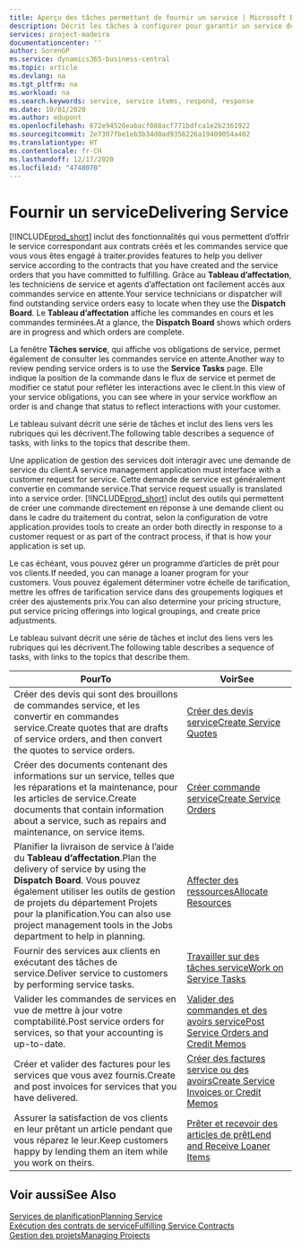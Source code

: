 ```yaml
---
title: Aperçu des tâches permettant de fournir un service | Microsoft Docs
description: Décrit les tâches à configurer pour garantir un service de qualité et respecter les engagement vis-à-vis des clients.
services: project-madeira
documentationcenter: ''
author: SorenGP
ms.service: dynamics365-business-central
ms.topic: article
ms.devlang: na
ms.tgt_pltfrm: na
ms.workload: na
ms.search.keywords: service, service items, respond, response
ms.date: 10/01/2020
ms.author: edupont
ms.openlocfilehash: 672e94526eabacf088acf771bdfca1e2b2361922
ms.sourcegitcommit: 2e7307fbe1eb3b34d0ad9356226a19409054a402
ms.translationtype: HT
ms.contentlocale: fr-CH
ms.lasthandoff: 12/17/2020
ms.locfileid: "4748070"
---
```

# <a name="delivering-service"></a><span data-ttu-id="d4b0c-103">Fournir un service</span><span class="sxs-lookup"><span data-stu-id="d4b0c-103">Delivering Service</span></span>
[!INCLUDE[prod_short](includes/prod_short.md)] <span data-ttu-id="d4b0c-104">inclut des fonctionnalités qui vous permettent d’offrir le service correspondant aux contrats créés et les commandes service que vous vous êtes engagé à traiter.</span><span class="sxs-lookup"><span data-stu-id="d4b0c-104">provides features to help you deliver service according to the contracts that you have created and the service orders that you have committed to fulfilling.</span></span> <span data-ttu-id="d4b0c-105">Grâce au **Tableau d’affectation**, les techniciens de service et agents d’affectation ont facilement accès aux commandes service en attente.</span><span class="sxs-lookup"><span data-stu-id="d4b0c-105">Your service technicians or dispatcher will find outstanding service orders easy to locate when they use the **Dispatch Board**.</span></span> <span data-ttu-id="d4b0c-106">Le **Tableau d’affectation** affiche les commandes en cours et les commandes terminées.</span><span class="sxs-lookup"><span data-stu-id="d4b0c-106">At a glance, the **Dispatch Board** shows which orders are in progress and which orders are complete.</span></span>  
  
<span data-ttu-id="d4b0c-107">La fenêtre **Tâches service**, qui affiche vos obligations de service, permet également de consulter les commandes service en attente.</span><span class="sxs-lookup"><span data-stu-id="d4b0c-107">Another way to review pending service orders is to use the **Service Tasks** page.</span></span> <span data-ttu-id="d4b0c-108">Elle indique la position de la commande dans le flux de service et permet de modifier ce statut pour refléter les interactions avec le client.</span><span class="sxs-lookup"><span data-stu-id="d4b0c-108">In this view of your service obligations, you can see where in your service workflow an order is and change that status to reflect interactions with your customer.</span></span>  
  
<span data-ttu-id="d4b0c-109">Le tableau suivant décrit une série de tâches et inclut des liens vers les rubriques qui les décrivent.</span><span class="sxs-lookup"><span data-stu-id="d4b0c-109">The following table describes a sequence of tasks, with links to the topics that describe them.</span></span>   

<span data-ttu-id="d4b0c-110">Une application de gestion des services doit interagir avec une demande de service du client.</span><span class="sxs-lookup"><span data-stu-id="d4b0c-110">A service management application must interface with a customer request for service.</span></span> <span data-ttu-id="d4b0c-111">Cette demande de service est généralement convertie en commande service.</span><span class="sxs-lookup"><span data-stu-id="d4b0c-111">That service request usually is translated into a service order.</span></span> [!INCLUDE[prod_short](includes/prod_short.md)] <span data-ttu-id="d4b0c-112">inclut des outils qui permettent de créer une commande directement en réponse à une demande client ou dans le cadre du traitement du contrat, selon la configuration de votre application.</span><span class="sxs-lookup"><span data-stu-id="d4b0c-112">provides tools to create an order both directly in response to a customer request or as part of the contract process, if that is how your application is set up.</span></span>  
  
<span data-ttu-id="d4b0c-113">Le cas échéant, vous pouvez gérer un programme d’articles de prêt pour vos clients.</span><span class="sxs-lookup"><span data-stu-id="d4b0c-113">If needed, you can manage a loaner program for your customers.</span></span> <span data-ttu-id="d4b0c-114">Vous pouvez également déterminer votre échelle de tarification, mettre les offres de tarification service dans des groupements logiques et créer des ajustements prix.</span><span class="sxs-lookup"><span data-stu-id="d4b0c-114">You can also determine your pricing structure, put service pricing offerings into logical groupings, and create price adjustments.</span></span>  
  
<span data-ttu-id="d4b0c-115">Le tableau suivant décrit une série de tâches et inclut des liens vers les rubriques qui les décrivent.</span><span class="sxs-lookup"><span data-stu-id="d4b0c-115">The following table describes a sequence of tasks, with links to the topics that describe them.</span></span>   
  
|<span data-ttu-id="d4b0c-116">**Pour**</span><span class="sxs-lookup"><span data-stu-id="d4b0c-116">**To**</span></span>|<span data-ttu-id="d4b0c-117">**Voir**</span><span class="sxs-lookup"><span data-stu-id="d4b0c-117">**See**</span></span>|  
|------------|-------------|  
|<span data-ttu-id="d4b0c-118">Créer des devis qui sont des brouillons de commandes service, et les convertir en commandes service.</span><span class="sxs-lookup"><span data-stu-id="d4b0c-118">Create quotes that are drafts of service orders, and then convert the quotes to service orders.</span></span>|[<span data-ttu-id="d4b0c-119">Créer des devis service</span><span class="sxs-lookup"><span data-stu-id="d4b0c-119">Create Service Quotes</span></span>](service-how-to-create-service-quotes.md)|
|<span data-ttu-id="d4b0c-120">Créer des documents contenant des informations sur un service, telles que les réparations et la maintenance, pour les articles de service.</span><span class="sxs-lookup"><span data-stu-id="d4b0c-120">Create documents that contain information about a service, such as repairs and maintenance, on service items.</span></span>|[<span data-ttu-id="d4b0c-121">Créer commande service</span><span class="sxs-lookup"><span data-stu-id="d4b0c-121">Create Service Orders</span></span>](service-how-to-create-service-orders.md)|
|<span data-ttu-id="d4b0c-122">Planifier la livraison de service à l’aide du **Tableau d’affectation**.</span><span class="sxs-lookup"><span data-stu-id="d4b0c-122">Plan the delivery of service by using the **Dispatch Board**.</span></span> <span data-ttu-id="d4b0c-123">Vous pouvez également utiliser les outils de gestion de projets du département Projets pour la planification.</span><span class="sxs-lookup"><span data-stu-id="d4b0c-123">You can also use project management tools in the Jobs department to help in planning.</span></span>|[<span data-ttu-id="d4b0c-124">Affecter des ressources</span><span class="sxs-lookup"><span data-stu-id="d4b0c-124">Allocate Resources</span></span>](service-how-to-allocate-resources.md)|  
|<span data-ttu-id="d4b0c-125">Fournir des services aux clients en exécutant des tâches de service.</span><span class="sxs-lookup"><span data-stu-id="d4b0c-125">Deliver service to customers by performing service tasks.</span></span>|[<span data-ttu-id="d4b0c-126">Travailler sur des tâches service</span><span class="sxs-lookup"><span data-stu-id="d4b0c-126">Work on Service Tasks</span></span>](service-how-to-work-on-service-tasks.md)|  
|<span data-ttu-id="d4b0c-127">Valider les commandes de services en vue de mettre à jour votre comptabilité.</span><span class="sxs-lookup"><span data-stu-id="d4b0c-127">Post service orders for services, so that your accounting is up-to-date.</span></span>|[<span data-ttu-id="d4b0c-128">Valider des commandes et des avoirs service</span><span class="sxs-lookup"><span data-stu-id="d4b0c-128">Post Service Orders and Credit Memos</span></span>](service-how-to-post-service-orders.md)|  
|<span data-ttu-id="d4b0c-129">Créer et valider des factures pour les services que vous avez fournis.</span><span class="sxs-lookup"><span data-stu-id="d4b0c-129">Create and post invoices for services that you have delivered.</span></span>|[<span data-ttu-id="d4b0c-130">Créer des factures service ou des avoirs</span><span class="sxs-lookup"><span data-stu-id="d4b0c-130">Create Service Invoices or Credit Memos</span></span>](service-how-create-invoices.md)|  
|<span data-ttu-id="d4b0c-131">Assurer la satisfaction de vos clients en leur prêtant un article pendant que vous réparez le leur.</span><span class="sxs-lookup"><span data-stu-id="d4b0c-131">Keep customers happy by lending them an item while you work on theirs.</span></span>| [<span data-ttu-id="d4b0c-132">Prêter et recevoir des articles de prêt</span><span class="sxs-lookup"><span data-stu-id="d4b0c-132">Lend and Receive Loaner Items</span></span>](service-how-to-lend-receive-loaners.md)|
  
## <a name="see-also"></a><span data-ttu-id="d4b0c-133">Voir aussi</span><span class="sxs-lookup"><span data-stu-id="d4b0c-133">See Also</span></span>  
[<span data-ttu-id="d4b0c-134">Services de planification</span><span class="sxs-lookup"><span data-stu-id="d4b0c-134">Planning Service</span></span>](service-plan-service.md)  
[<span data-ttu-id="d4b0c-135">Exécution des contrats de service</span><span class="sxs-lookup"><span data-stu-id="d4b0c-135">Fulfilling Service Contracts</span></span>](service-fulfill-service-contracts.md)  
[<span data-ttu-id="d4b0c-136">Gestion des projets</span><span class="sxs-lookup"><span data-stu-id="d4b0c-136">Managing Projects</span></span>](projects-manage-projects.md)  
